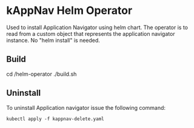 # kAppNav Helm Operator

Used to install Application Navigator using helm chart. The operator is to read from a custom object that represents the application navigator instance. No "helm install" is needed.

## Build

cd <kappnav project root>/helm-operator 
./build.sh
  
## Uninstall

To uninstall Application navigator issue the following command:

```shell
kubectl apply -f kappnav-delete.yaml 
```
